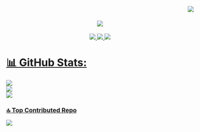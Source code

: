 <img align="right" src="https://visitor-badge.laobi.icu/badge?page_id=YakkatiKarthikSai.YakkatiKarthikSai" />


<h1 align="center">
    <img src="https://readme-typing-svg.herokuapp.com/?font=Timesnewroman&size=35&center=true&vCenter=true&width=500&height=70&duration=3000&lines=Hi+I'm+Karthik+Sai!+👋;+Let's+Connect!;" />
</h1>

 
<div align="center"> 
  <a href="mailto:karthik7560k@gmail.com">
    <img src="https://img.shields.io/badge/Gmail-333333?style=for-the-badge&logo=gmail&logoColor=red" />
  </a>
  <a href="https://linkedin.com/in/karthik-sai-yakkati-9199a6314/" target="_blank">
    <img src="https://img.shields.io/badge/LinkedIn-0077B5?style=for-the-badge&logo=linkedin&logoColor=white" target="_blank" />
  </a>
  <a href="https://ykarthiksai.vercel.app/" target="_blank">
     <img src="https://img.shields.io/badge/Portfolio-FF5722?style=for-the-badge&logo=todoist&logoColor=white" target="_blank" /> <!-- sqlite, safari, google-chrome are other good icon options -->
 
</div>

# 📊 GitHub Stats:
![](https://github-readme-stats.vercel.app/api?username=YakkatiKarthikSai&theme=dark&hide_border=true&include_all_commits=true&count_private=true)<br/>
![](https://github-readme-streak-stats.herokuapp.com/?user=YakkatiKarthikSai&theme=dark&hide_border=true)<br/>
![](https://github-readme-stats.vercel.app/api/top-langs/?username=YakkatiKarthikSai&theme=dark&hide_border=true&include_all_commits=true&count_private=true&layout=compact)

### 🔝 Top Contributed Repo
![](https://github-contributor-stats.vercel.app/api?username=YakkatiKarthikSai&limit=5&theme=dark&combine_all_yearly_contributions=true)




 

